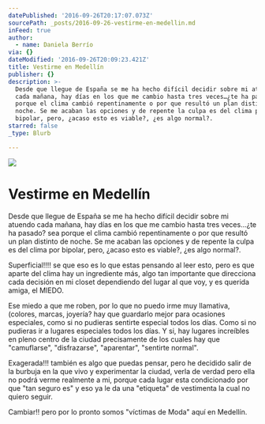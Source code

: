 ```yaml
---
datePublished: '2016-09-26T20:17:07.073Z'
sourcePath: _posts/2016-09-26-vestirme-en-medellin.md
inFeed: true
author:
  - name: Daniela Berrío
via: {}
dateModified: '2016-09-26T20:09:23.421Z'
title: Vestirme en Medellín
publisher: {}
description: >-
  Desde que llegue de España se me ha hecho difícil decidir sobre mi atuendo
  cada mañana, hay días en los que me cambio hasta tres veces…¿te ha pasado? sea
  porque el clima cambió repentinamente o por que resultó un plan distinto de
  noche. Se me acaban las opciones y de repente la culpa es del clima por
  bipolar, pero, ¿acaso esto es viable?, ¿es algo normal?.
starred: false
_type: Blurb

---
```

![](https://imgflo.herokuapp.com/graph/2b2431f8e7ba7b0/527ac1d31adab38ea8a14972462d8914/croprotate.jpg?cropheight=3264&cropwidth=2448&degrees=-90&input=https%3A%2F%2Fthe-grid-user-content.s3-us-west-2.amazonaws.com%2F6bd2dbf2-b978-4142-ae7c-01ec7dec00b3.jpg&x=0&y=0)

# Vestirme en Medellín

Desde que llegue de España se me ha hecho difícil decidir sobre mi atuendo cada mañana, hay días en los que me cambio hasta tres veces...¿te ha pasado? sea porque el clima cambió repentinamente o por que resultó un plan distinto de noche. Se me acaban las opciones y de repente la culpa es del clima por bipolar, pero, ¿acaso esto es viable?, ¿es algo normal?.

Superficial!!!! se que eso es lo que estas pensando al leer esto, pero es que aparte del clima hay un ingrediente más, algo tan importante que direcciona cada decisión en mi closet dependiendo del lugar al que voy, y es querida amiga, el MIEDO.

Ese miedo a que me roben, por lo que no puedo irme muy llamativa, (colores, marcas, joyería? hay que guardarlo mejor para ocasiones especiales, como si no pudieras sentirte especial todos los días. Como si no pudieras ir a lugares especiales todos los días. Y si, hay lugares increíbles en pleno centro de la ciudad precisamente de los cuales hay que "camuflarse", "disfrazarse", "aparentar", "sentirte normal".

Exagerada!!! también es algo que puedas pensar, pero he decidido salir de la burbuja en la que vivo y experimentar la ciudad, verla de verdad pero ella no podrá verme realmente a mi, porque cada lugar esta condicionado por que "tan seguro es" y eso ya le da una "etiqueta" de vestimenta la cual no quiero seguir.

Cambiar!! pero por lo pronto somos "víctimas de Moda" aquí en Medellín.